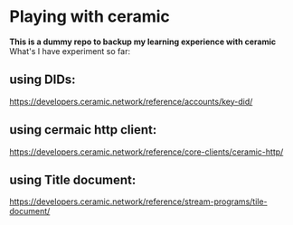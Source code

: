 # Playing with ceramic

**This is a dummy repo to backup my learning experience with ceramic**
What's I have experiment so far:

## using DIDs:

https://developers.ceramic.network/reference/accounts/key-did/

## using cermaic http client:

https://developers.ceramic.network/reference/core-clients/ceramic-http/

## using Title document:

https://developers.ceramic.network/reference/stream-programs/tile-document/
